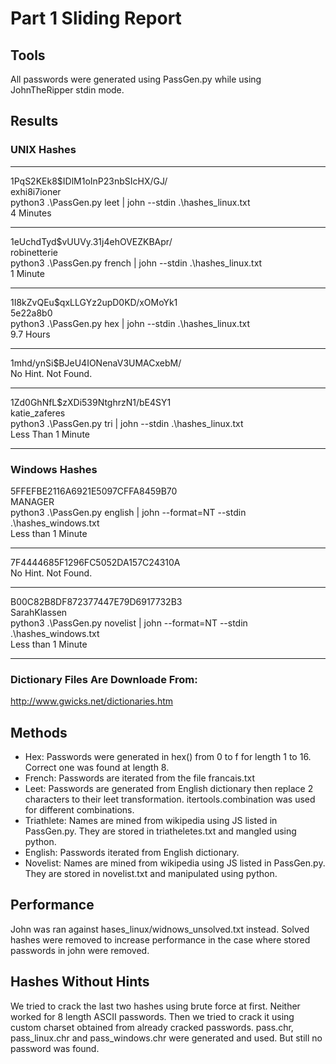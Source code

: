 # Part 1 Sliding Report

## Tools
All passwords were generated using PassGen.py while using JohnTheRipper stdin mode.

## Results

### UNIX Hashes
***
$1$PqS2KEk8$IDlM1oInP23nbSIcHX/GJ/\
exhi8i7ioner\
python3 .\PassGen.py leet | john --stdin .\hashes_linux.txt\
4 Minutes
***
$1$eUchdTyd$vUUVy.31j4ehOVEZKBApr/\
robinetterie\
python3 .\PassGen.py french | john --stdin .\hashes_linux.txt\
1 Minute
***
$1$I8kZvQEu$qxLLGYz2upD0KD/xOMoYk1\
5e22a8b0\
python3 .\PassGen.py hex | john --stdin .\hashes_linux.txt\
9.7 Hours
***
$1$mhd/ynSi$BJeU4IONenaV3UMACxebM/\
No Hint. Not Found.
***
$1$Zd0GhNfL$zXDi539NtghrzN1/bE4SY1\
katie_zaferes\
python3 .\PassGen.py tri | john --stdin .\hashes_linux.txt\
Less Than 1 Minute
***
### Windows Hashes
5FFEFBE2116A6921E5097CFFA8459B70\
MANAGER\
python3 .\PassGen.py english | john --format=NT --stdin .\hashes_windows.txt\
Less than 1 Minute
***
7F4444685F1296FC5052DA157C24310A\
No Hint. Not Found.
***
B00C82B8DF872377447E79D6917732B3\
SarahKlassen\
python3 .\PassGen.py novelist | john --format=NT --stdin .\hashes_windows.txt\
Less than 1 Minute
***

### Dictionary Files Are Downloade From:
http://www.gwicks.net/dictionaries.htm

## Methods
- Hex: Passwords were generated in hex() from 0 to f for length 1 to 16. Correct one was found at length 8.
- French: Passwords are iterated from the file francais.txt
- Leet: Passwords are generated from English dictionary then replace 2 characters to their leet transformation. itertools.combination was used for different combinations.
- Triathlete: Names are mined from wikipedia using JS listed in PassGen.py. They are stored in triatheletes.txt and mangled using python.
- English: Passwords iterated from English dictionary.
- Novelist: Names are mined from wikipedia using JS listed in PassGen.py. They are stored in novelist.txt and manipulated using python.

## Performance
John was ran against hases_linux/widnows_unsolved.txt instead.
Solved hashes were removed to increase performance in the case where stored passwords in john were removed.


## Hashes Without Hints
We tried to crack the last two hashes using brute force at first. Neither worked for 8 length ASCII passwords.
Then we tried to crack it using custom charset obtained from already cracked passwords.
pass.chr, pass_linux.chr and pass_windows.chr were generated and used.
But still no password was found.
